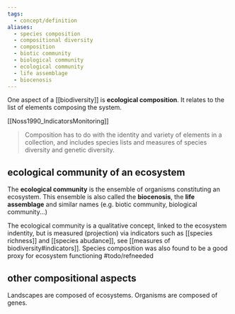 ```yaml
---
tags:
  - concept/definition
aliases:
  - species composition
  - compositional diversity
  - composition
  - biotic community
  - biological community
  - ecological community
  - life assemblage
  - biocenosis
---
```

One aspect of a [[biodiversity]] is **ecological composition**. It relates to the list of elements composing the system.

[[Noss1990_IndicatorsMonitoring]]
> Composition has to do with the identity and variety of elements in a collection, and includes species lists and measures of species diversity and genetic diversity. 
## ecological community of an ecosystem
The **ecological community** is the ensemble of organisms constituting an ecosystem. This ensemble is also called the **biocenosis**, the **life assemblage** and similar names (e.g. biotic community, biological community...)

The ecological community is a qualitative concept, linked to the ecosystem indentity, but is measured (projection) via indicators such as [[species richness]] and [[species abudance]], see [[measures of biodiversity#indicators]]. Species composition was also found to be a good proxy for ecosystem functioning #todo/refneeded 
## other compositional aspects
Landscapes are composed of ecosystems.
Organisms are composed of genes.